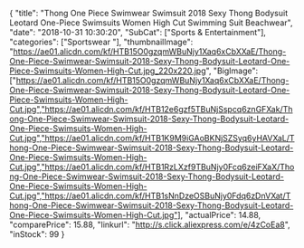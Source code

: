 {
	"title": "Thong One Piece Swimwear Swimsuit 2018 Sexy Thong Bodysuit Leotard One-Piece Swimsuits Women High Cut Swimming Suit Beachwear",
	"date": "2018-10-31 10:30:20",
	"SubCat": ["Sports & Entertainment"],
	"categories": ["Sportswear "],
	"thumbnailImage": "https://ae01.alicdn.com/kf/HTB15O0gzqmWBuNjy1Xaq6xCbXXaE/Thong-One-Piece-Swimwear-Swimsuit-2018-Sexy-Thong-Bodysuit-Leotard-One-Piece-Swimsuits-Women-High-Cut.jpg_220x220.jpg",
	"BigImage": ["https://ae01.alicdn.com/kf/HTB15O0gzqmWBuNjy1Xaq6xCbXXaE/Thong-One-Piece-Swimwear-Swimsuit-2018-Sexy-Thong-Bodysuit-Leotard-One-Piece-Swimsuits-Women-High-Cut.jpg","https://ae01.alicdn.com/kf/HTB12e6gzf5TBuNjSspcq6znGFXak/Thong-One-Piece-Swimwear-Swimsuit-2018-Sexy-Thong-Bodysuit-Leotard-One-Piece-Swimsuits-Women-High-Cut.jpg","https://ae01.alicdn.com/kf/HTB1K9M9iGAoBKNjSZSyq6yHAVXaL/Thong-One-Piece-Swimwear-Swimsuit-2018-Sexy-Thong-Bodysuit-Leotard-One-Piece-Swimsuits-Women-High-Cut.jpg","https://ae01.alicdn.com/kf/HTB1RzLXzf9TBuNjy0Fcq6zeiFXaX/Thong-One-Piece-Swimwear-Swimsuit-2018-Sexy-Thong-Bodysuit-Leotard-One-Piece-Swimsuits-Women-High-Cut.jpg","https://ae01.alicdn.com/kf/HTB1sNnDzeOSBuNjy0Fdq6zDnVXat/Thong-One-Piece-Swimwear-Swimsuit-2018-Sexy-Thong-Bodysuit-Leotard-One-Piece-Swimsuits-Women-High-Cut.jpg"],
	"actualPrice": 14.88,
	"comparePrice": 15.88,
	"linkurl": "http://s.click.aliexpress.com/e/4zCoEa8",
	"inStock": 99
}
